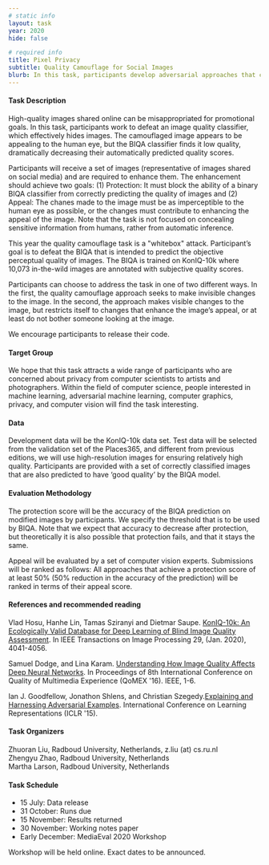 ```yaml
---
# static info
layout: task
year: 2020
hide: false

# required info
title: Pixel Privacy
subtitle: Quality Camouflage for Social Images
blurb: In this task, participants develop adversarial approaches that camouflage the quality of images. A camouflaged image appears to be unchanged, or even enhanced, to the human eye. At the same time, the image will fool a Blind Image Quality Assessment algorithm into predicting that its quality is low. Quality camouflage will help to ensure that personal photos, e.g., vacation photos depicting people, are less easily findable via image search engines.
---
```


<!-- # please respect the structure below-->


#### Task Description
High-quality images shared online can be misappropriated for promotional goals. In this task, participants work to defeat an image quality classifier, which effectively hides images.
The camouflaged image appears to be appealing to the human eye, but the BIQA classifier finds it low quality, dramatically decreasing their automatically predicted quality scores.

Participants will receive a set of images (representative of images shared on social media) and are required to enhance them. The enhancement should achieve two goals: (1) Protection: It must block the ability of a binary BIQA classifier from correctly predicting the quality of images and (2) Appeal: The chanes made to the image must be as imperceptible to the human eye as possible, or the changes must contribute to enhancing the appeal of the image.
Note that the task is not focused on concealing sensitive information from humans, rather from automatic inference. 

This year the quality camouflage task is a "whitebox" attack. Participant’s goal is to defeat the BIQA that is intended to predict the objective perceptual quality of images. The BIQA is trained on KonIQ-10k where 10,073 in-the-wild images are annotated with subjective quality scores. 

Participants can choose to address the task in one of two different ways. In the first, the quality camouflage approach seeks to make invisible changes to the image. In the second, the approach makes visible changes to the image, but restricts itself to changes that enhance the image’s appeal, or at least do not bother someone looking at the image.

We encourage participants to release their code. 

<!--#### Motivation and Background-->
#### Target Group
We hope that this task attracts a wide range of participants who are concerned about privacy from computer scientists to artists and photographers. Within the field of computer science, people interested in machine learning, adversarial machine learning, computer graphics, privacy, and computer vision will find the task interesting.

#### Data
Development data will be the KonIQ-10k data set. Test data will be selected from the validation set of the Places365, and different from previous editions, we will use high-resolution images for ensuring relatively high quality. Participants are provided with a set of correctly classified images that are also predicted to have ‘good quality’ by the BIQA model. 

#### Evaluation Methodology
The protection score will be the accuracy of the BIQA prediction on modified images by participants. We specify the threshold that is to be used by BIQA. Note that we expect that accuracy to decrease after protection, but theoretically it is also possible that protection fails, and that it stays the same. 

Appeal will be evaluated by a set of computer vision experts. Submissions will be ranked as follows: All approaches that achieve a protection score of at least 50% (50% reduction in the accuracy of the prediction) will be ranked in terms of their appeal score.

#### References and recommended reading
<!-- # Please use the ACM format for references https://www.acm.org/publications/authors/reference-formatting (but no DOI needed)-->
<!-- # The paper title should be a hyperlink leading to the paper online-->
Vlad Hosu, Hanhe Lin, Tamas Sziranyi and Dietmar Saupe. [KonIQ-10k: An Ecologically Valid Database for Deep Learning of Blind Image Quality Assessment](https://ieeexplore.ieee.org/document/8968750). In IEEE Transactions on Image Processing 29, (Jan. 2020), 4041-4056.

Samuel Dodge, and Lina Karam. [Understanding How Image Quality Affects Deep Neural Networks](https://ieeexplore.ieee.org/document/7498955). In Proceedings of 8th International Conference on Quality of Multimedia Experience (QoMEX '16). IEEE, 1-6.

Ian J. Goodfellow, Jonathon Shlens, and Christian Szegedy.[Explaining and Harnessing Adversarial Examples](https://arxiv.org/abs/1412.6572). International Conference on Learning Representations (ICLR '15).

<!-- # add a note to check out Pixel Privacy in past proceedings; also think about some other references-->

#### Task Organizers
<!-- # add the email address of the contact organizer-->
<p>Zhuoran Liu, Radboud University, Netherlands, z.liu (at) cs.ru.nl<br />
Zhengyu Zhao, Radboud University, Netherlands<br />
Martha Larson, Radboud University, Netherlands</p>



<!--#### Task Auxiliaries-->
<!-- # if there are people helping with the task, but are not bearing the main responsibility for the task, they are auxiliaries. Please delete this heading if you have no auxiliaries-->

#### Task Schedule
* 15 July: Data release <!-- # Replace XX with your date. Latest possible is 31 July-->
* 31 October: Runs due <!-- # Replace XX with your date. Latest possible is 31 October-->
* 15 November: Results returned  <!-- Fixed. Please do not change-->
* 30 November: Working notes paper  <!-- Fixed. Please do not change-->
* Early December: MediaEval 2020 Workshop <!-- Fixed. Please do not change-->

Workshop will be held online. Exact dates to be announced.

